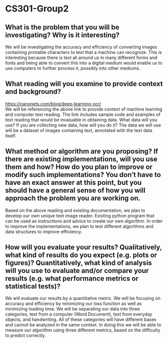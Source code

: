 # CS301-Group2

## What is the problem that you will be investigating? Why is it interesting?

We will be investigating the accuracy and efficiency of converting images containing printable characters to text that a machine can recognize. This is interesting because there is text all around us in many different forms and fonts and being able to convert this into a digital medium would enable us to use computers to further process it, possibly into other mediums.

## What reading will you examine to provide context and background? 
https://nanonets.com/blog/deep-learning-ocr/  
We will be referencing the above link to provide context of machine learning and computer text reading. The link includes sample code and examples of text reading that would be invaluable in obtaining data.
What data will you use? If you are collecting new data, how will you do it?
The data we will use will be a dataset of images containing text, annotated with the text data itself.

## What method or algorithm are you proposing? If there are existing implementations, will you use them and how? How do you plan to improve or modify such implementations? You don’t have to have an exact answer at this point, but you should have a general sense of how you will approach the problem you are working on.

Based on the above reading and existing documentation, we plan to develop our own unique text image reader. Existing python program that can be used as instructions and advice to create our own algorithm. In order to improve the implementations, we plan to test different algorithms and data structures to improve efficiency. 

## How will you evaluate your results? Qualitatively, what kind of results do you expect (e.g. plots or figures)? Quantitatively, what kind of analysis will you use to evaluate and/or compare your results (e.g. what performance metrics or statistical tests)?
We will evaluate our results by a quantitative metric. We will be focusing on accuracy and efficiency by minimizing our loss function as well as minimizing loading time. We will be separating our data into three categories, text from a computer (Word Document), text from everyday objects, and handwriting. All of these categories will have different bases and cannot be analyzed in the same context. In doing this we will be able to measure our algorithm using three different metrics, based on the difficulty to predict correctly.

